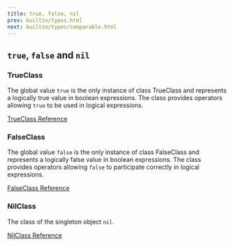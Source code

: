 ```yaml
---
title: true, false, nil
prev: builtin/types.html
next: builtin/types/comparable.html
---
```


## `true`, `false` and `nil`[](#true-false-and-nil)



### TrueClass[](#trueclass)

The global value `true` is the only instance of class TrueClass and
represents a logically true value in boolean expressions. The class
provides operators allowing `true` to be used in logical expressions.

<a href='https://ruby-doc.org/core-2.7.0/TrueClass.html' class='ruby-doc
remote' target='_blank'>TrueClass Reference</a>



### FalseClass[](#falseclass)

The global value `false` is the only instance of class FalseClass and
represents a logically false value in boolean expressions. The class
provides operators allowing `false` to participate correctly in logical
expressions.

<a href='https://ruby-doc.org/core-2.7.0/FalseClass.html'
class='ruby-doc remote' target='_blank'>FalseClass Reference</a>



### NilClass[](#nilclass)

The class of the singleton object `nil`.

<a href='https://ruby-doc.org/core-2.7.0/NilClass.html' class='ruby-doc
remote' target='_blank'>NilClass Reference</a>

